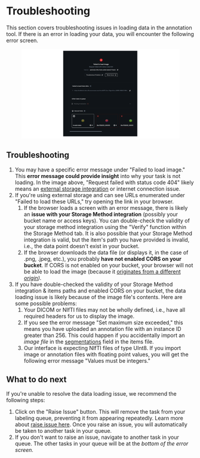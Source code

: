 # Troubleshooting

This section covers troubleshooting issues in loading data in the annotation tool. If there is an error in loading your data, you will encounter the following error screen.&#x20;

<figure><img src="../.gitbook/assets/Frame 27495 (1).png" alt=""><figcaption></figcaption></figure>

## Troubleshooting

1. You may have a specific error message under "Failed to load image." This **error message could provide insight** into why your task is not loading. In the image above, "Request failed with status code 404" likely means an [external storage integration](import-cloud-data/creating-an-items-list.md) or internet connection issue.
2. If you're using external storage and can see URLs enumerated under "Failed to load these URLs," try opening the link in your browser.&#x20;
   1. If the browser loads a screen with an error message, there is likely an **issue with your Storage Method integration** (possibly your bucket name or access keys). You can double-check the validity of your storage method integration using the "Verify" function within the Storage Method tab. It is also possible that your Storage Method integration is valid, but the item's path you have provided is invalid, i.e., the data point doesn't exist in your bucket.
   2. If the browser downloads the data file (or displays it, in the case of .png, .jpeg, etc.), you probably **have not enabled CORS on your bucket**. If CORS is not enabled on your bucket, your browser will not be able to load the image (because it [originates from a different _origin_](https://developer.mozilla.org/en-US/docs/Web/HTTP/CORS)_)._
3. If you have double-checked the validity of your Storage Method integration & items paths and enabled CORS on your bucket, the data loading issue is likely because of the image file's contents. Here are some possible problems:&#x20;
   1. Your DICOM or NIfTI files may not be wholly defined, i.e., have all required headers for us to display the image.&#x20;
   2. If you see the error message "Set maximum size exceeded," this means you have uploaded an annotation file with an instance ID greater than 256. This could happen if you accidentally import an _image file_ in the [segmentation](../python-sdk/reference/export-annotation-format.md#segmentations)[s](../python-sdk/reference/export-annotation-format.md#segmentations-string-or-string) field in the items file.&#x20;
   3. Our interface is expecting NIfTI files of type UInt8. If you import image or annotation files with floating point values, you will get the following error message "Values must be integers."

## What to do next

If you're unable to resolve the data loading issue, we recommend the following steps:&#x20;

1. Click on the "Raise Issue" button. This will remove the task from your labeling queue, preventing it from appearing repeatedly. Learn more about [raise issue here](../projects/raise-issue.md). Once you raise an issue, you will automatically be taken to another task in your queue.&#x20;
2. If you don't want to raise an issue, navigate to another task in your queue. The other tasks in your queue will be at the _bottom of the error screen._
